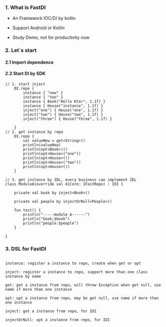 ### 1. What is FastDI
- An Framework IOC/DI by kotlin

- Support Android or Kotlin

- Study Demo, not for productivity now


### 2. Let`s start
#### 2.1 Import dependence
#### 2.2 Start DI by SDK
```
// 1. start inject
    DI.repo {
        instance { "new" }
        instance { "two" }
        instance { Book("Hello Ktor", 1.1f) }
        instance { House("instance", 1.1f) }
        inject("one") { House("one", 1.1f) }
        inject("two") { House("two", 1.1f) }
        inject("three") { House("three", 1.1f) }

    }
// 2. get instance by repo
    DI.repo {
        val valueNew = get<String>()
        println(valueNew)
        println(opt<Book>())
        println(opt<House>("one"))
        println(opt<House>())
        println(opt<House>("two"))
        println(opt<House>())
    }
    
// 3. get instance by IDL, every business can implement IDL
class ModuleA(override val diCore: IFastRepo) : IDI {

    private val book by inject<Book>()

    private val people by injectOrNull<People>()

    fun test() {
        println("-----module A------")
        println("book:$book")
        println("people:$people")
    }

}
```

### 3. DSL for FastDI
```agsl

instance: register a instance to repo, create when get or opt
    
inject: register a instance to repo, support more than one class instance by name

get: get a instance from repo, will throw Exception when get null, use name if more than one instance

opt: opt a instance from repo, may be get null, use name if more than one instance

inject: get a instance from repo, for IDI

injectOrNull: opt a instance from repo, for IDI
```




